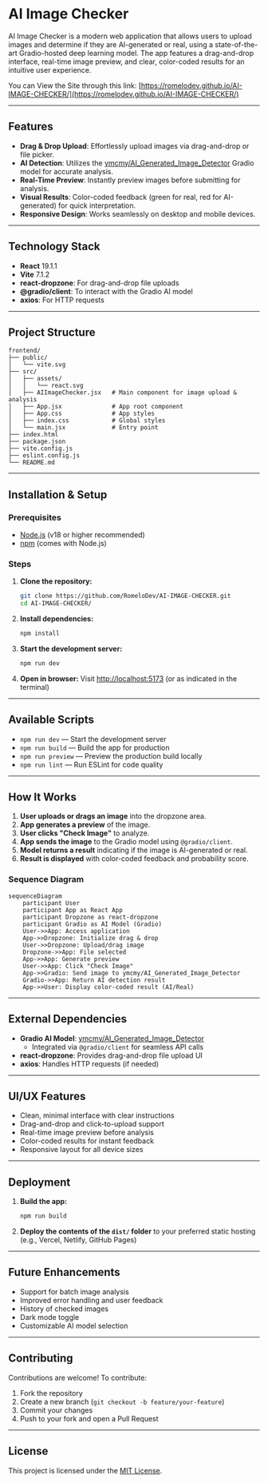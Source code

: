 # AI Image Checker

AI Image Checker is a modern web application that allows users to upload images and determine if they are AI-generated or real, using a state-of-the-art Gradio-hosted deep learning model. The app features a drag-and-drop interface, real-time image preview, and clear, color-coded results for an intuitive user experience.

You can View the Site through this link: [https://romelodev.github.io/AI-IMAGE-CHECKER/](https://romelodev.github.io/AI-IMAGE-CHECKER/)

---

## Features

- **Drag & Drop Upload**: Effortlessly upload images via drag-and-drop or file picker.
- **AI Detection**: Utilizes the [ymcmy/AI_Generated_Image_Detector](https://huggingface.co/spaces/ymcmy/AI_Generated_Image_Detector) Gradio model for accurate analysis.
- **Real-Time Preview**: Instantly preview images before submitting for analysis.
- **Visual Results**: Color-coded feedback (green for real, red for AI-generated) for quick interpretation.
- **Responsive Design**: Works seamlessly on desktop and mobile devices.

---

## Technology Stack

- **React** 19.1.1
- **Vite** 7.1.2
- **react-dropzone**: For drag-and-drop file uploads
- **@gradio/client**: To interact with the Gradio AI model
- **axios**: For HTTP requests

---

## Project Structure

```text
frontend/
├── public/
│   └── vite.svg
├── src/
│   ├── assets/
│   │   └── react.svg
│   ├── AIImageChecker.jsx   # Main component for image upload & analysis
│   ├── App.jsx              # App root component
│   ├── App.css              # App styles
│   ├── index.css            # Global styles
│   └── main.jsx             # Entry point
├── index.html
├── package.json
├── vite.config.js
├── eslint.config.js
└── README.md
```

---

## Installation & Setup

### Prerequisites

- [Node.js](https://nodejs.org/) (v18 or higher recommended)
- [npm](https://www.npmjs.com/) (comes with Node.js)

### Steps

1. **Clone the repository:**
   ```sh
   git clone https://github.com/RomeloDev/AI-IMAGE-CHECKER.git
   cd AI-IMAGE-CHECKER/
   ```
2. **Install dependencies:**
   ```sh
   npm install
   ```
3. **Start the development server:**
   ```sh
   npm run dev
   ```
4. **Open in browser:**
   Visit [http://localhost:5173](http://localhost:5173) (or as indicated in the terminal)

---

## Available Scripts

- `npm run dev` — Start the development server
- `npm run build` — Build the app for production
- `npm run preview` — Preview the production build locally
- `npm run lint` — Run ESLint for code quality

---

## How It Works

1. **User uploads or drags an image** into the dropzone area.
2. **App generates a preview** of the image.
3. **User clicks "Check Image"** to analyze.
4. **App sends the image** to the Gradio model using `@gradio/client`.
5. **Model returns a result** indicating if the image is AI-generated or real.
6. **Result is displayed** with color-coded feedback and probability score.

### Sequence Diagram

```mermaid
sequenceDiagram
    participant User
    participant App as React App
    participant Dropzone as react-dropzone
    participant Gradio as AI Model (Gradio)
    User->>App: Access application
    App->>Dropzone: Initialize drag & drop
    User->>Dropzone: Upload/drag image
    Dropzone->>App: File selected
    App->>App: Generate preview
    User->>App: Click "Check Image"
    App->>Gradio: Send image to ymcmy/AI_Generated_Image_Detector
    Gradio->>App: Return AI detection result
    App->>User: Display color-coded result (AI/Real)
```

---

## External Dependencies

- **Gradio AI Model**: [ymcmy/AI_Generated_Image_Detector](https://huggingface.co/spaces/ymcmy/AI_Generated_Image_Detector)
    - Integrated via `@gradio/client` for seamless API calls
- **react-dropzone**: Provides drag-and-drop file upload UI
- **axios**: Handles HTTP requests (if needed)

---

## UI/UX Features

- Clean, minimal interface with clear instructions
- Drag-and-drop and click-to-upload support
- Real-time image preview before analysis
- Color-coded results for instant feedback
- Responsive layout for all device sizes

---

## Deployment

1. **Build the app:**
   ```sh
   npm run build
   ```
2. **Deploy the contents of the `dist/` folder** to your preferred static hosting (e.g., Vercel, Netlify, GitHub Pages)

---

## Future Enhancements

- Support for batch image analysis
- Improved error handling and user feedback
- History of checked images
- Dark mode toggle
- Customizable AI model selection

---

## Contributing

Contributions are welcome! To contribute:

1. Fork the repository
2. Create a new branch (`git checkout -b feature/your-feature`)
3. Commit your changes
4. Push to your fork and open a Pull Request

---

## License

This project is licensed under the [MIT License](../LICENSE).
